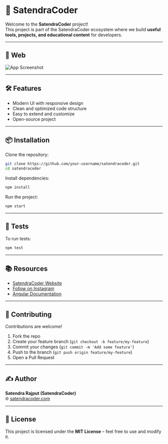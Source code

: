 # 🚀 SatendraCoder

Welcome to the **SatendraCoder** project!  
This project is part of the SatendraCoder ecosystem where we build **useful tools, projects, and educational content** for developers.

---

## 📸 Web

![App Screenshot](./https://github.com/satendracoder/satendra-coder/blob/master/public/bannerimge.png")

---

## 🛠 Features

- Modern UI with responsive design
- Clean and optimized code structure
- Easy to extend and customize
- Open-source project

---

## 📦 Installation

Clone the repository:

```bash
git clone https://github.com/your-username/satendracoder.git
cd satendracoder
```

Install dependencies:

```bash
npm install
```

Run the project:

```bash
npm start
```

---

## 🧪 Tests

To run tests:

```bash
npm test
```

---

## 📚 Resources

- [SatendraCoder Website](https://satendracoder.com)
- [Follow on Instagram](https://instagram.com/satendracoder)
- [Angular Documentation](https://angular.dev)

---

## 🙌 Contributing

Contributions are welcome!

1. Fork the repo
2. Create your feature branch (`git checkout -b feature/my-feature`)
3. Commit your changes (`git commit -m 'Add some feature'`)
4. Push to the branch (`git push origin feature/my-feature`)
5. Open a Pull Request

---

## ✍️ Author

**Satendra Rajput (SatendraCoder)**  
🌐 [satendracoder.com](https://satendracoder.com)

---

## 📜 License

This project is licensed under the **MIT License** – feel free to use and modify it.
